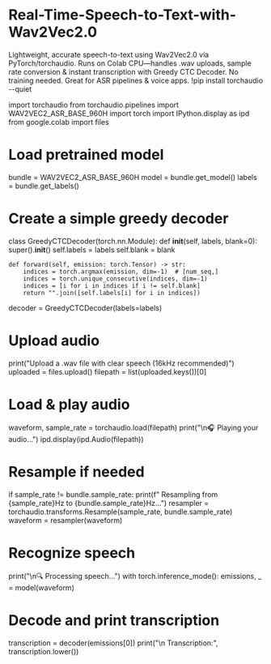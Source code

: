 # Real-Time-Speech-to-Text-with-Wav2Vec2.0
Lightweight, accurate speech-to-text using Wav2Vec2.0 via PyTorch/torchaudio. Runs on Colab CPU—handles .wav uploads, sample rate conversion &amp; instant transcription with Greedy CTC Decoder. No training needed. Great for ASR pipelines &amp; voice apps.
!pip install torchaudio --quiet

import torchaudio
from torchaudio.pipelines import WAV2VEC2_ASR_BASE_960H
import torch
import IPython.display as ipd
from google.colab import files

#  Load pretrained model
bundle = WAV2VEC2_ASR_BASE_960H
model = bundle.get_model()
labels = bundle.get_labels()

# Create a simple greedy decoder
class GreedyCTCDecoder(torch.nn.Module):
    def __init__(self, labels, blank=0):
        super().__init__()
        self.labels = labels
        self.blank = blank

    def forward(self, emission: torch.Tensor) -> str:
        indices = torch.argmax(emission, dim=-1)  # [num_seq,]
        indices = torch.unique_consecutive(indices, dim=-1)
        indices = [i for i in indices if i != self.blank]
        return "".join([self.labels[i] for i in indices])

decoder = GreedyCTCDecoder(labels=labels)

#  Upload audio
print("Upload a .wav file with clear speech (16kHz recommended)")
uploaded = files.upload()
filepath = list(uploaded.keys())[0]

#  Load & play audio
waveform, sample_rate = torchaudio.load(filepath)
print("\n🎧 Playing your audio...")
ipd.display(ipd.Audio(filepath))

#  Resample if needed
if sample_rate != bundle.sample_rate:
    print(f" Resampling from {sample_rate}Hz to {bundle.sample_rate}Hz...")
    resampler = torchaudio.transforms.Resample(sample_rate, bundle.sample_rate)
    waveform = resampler(waveform)

#  Recognize speech
print("\n🔍 Processing speech...")
with torch.inference_mode():
    emissions, _ = model(waveform)
    
#  Decode and print transcription
transcription = decoder(emissions[0])
print("\n Transcription:", transcription.lower())
